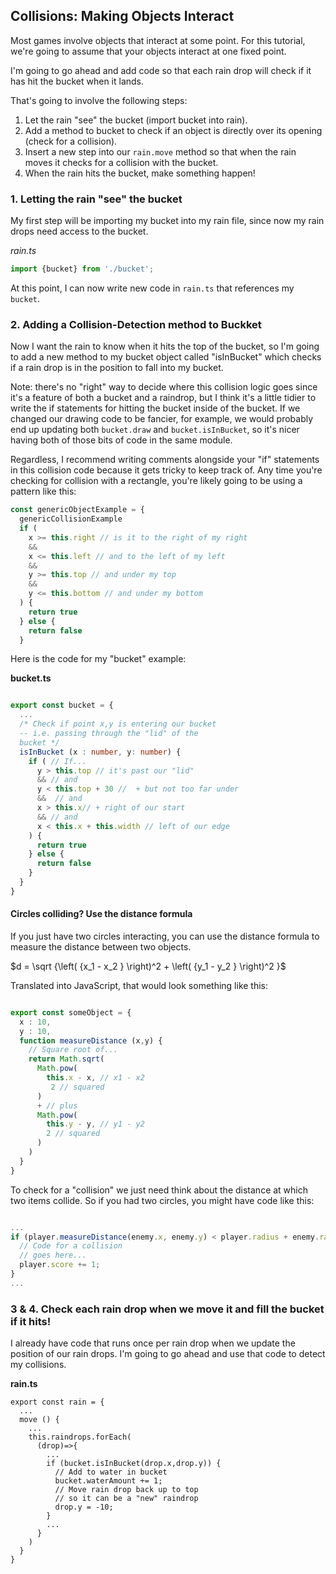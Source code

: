 ## Collisions: Making Objects Interact

Most games involve objects that interact at some point. For this tutorial, we're going to assume that your objects interact at one fixed point.

I'm going to go ahead and add code so that each rain drop will check if it has hit the bucket when it lands.

That's going to involve the following steps:

1. Let the rain "see" the bucket (import bucket into rain).
2. Add a method to bucket to check if an object is directly over its opening (check for a collision).
3. Insert a new step into our `rain.move` method so that when the rain moves it checks for a collision with the bucket.
4. When the rain hits the bucket, make something happen!

### 1. Letting the rain "see" the bucket

My first step will be importing my bucket into my rain file, since now my rain drops need access to the bucket.

*rain.ts*
```typescript
import {bucket} from './bucket';
```

At this point, I can now write new code in `rain.ts` that references my `bucket`.

### 2. Adding a Collision-Detection method to Buckket

Now I want the rain to know when it hits the top of the bucket, so I'm going to add a new method to my bucket object called "isInBucket" which checks if a rain drop is in the position to fall into my bucket.

Note: there's no "right" way to decide where this collision logic goes since it's a feature of both a bucket and a raindrop, but I think it's a little tidier to write the if statements for hitting the bucket inside of the bucket. If we changed our drawing code to be fancier, for example, we would probably end up updating both `bucket.draw` and `bucket.isInBucket`, so it's nicer having both of those bits of code in the same module.

Regardless, I recommend writing comments alongside your "if" statements in this collision code because it gets tricky to keep track of. Any time you're checking for collision with a rectangle, you're likely going to be using a pattern like this:

```typescript
const genericObjectExample = {
  genericCollisionExample
  if (
    x >= this.right // is it to the right of my right
    &&
    x <= this.left // and to the left of my left
    &&
    y >= this.top // and under my top
    &&
    y <= this.bottom // and under my bottom
  ) {
    return true
  } else {
    return false
  }
```

Here is the code for my "bucket" example:

**bucket.ts**
```typescript

export const bucket = {
  ...
  /* Check if point x,y is entering our bucket
  -- i.e. passing through the "lid" of the
  bucket */
  isInBucket (x : number, y: number) {
    if ( // If...
      y > this.top // it's past our "lid"
      && // and
      y < this.top + 30 //  + but not too far under
      &&  // and
      x > this.x// + right of our start
      && // and
      x < this.x + this.width // left of our edge
    ) {
      return true
    } else {
      return false
    }
  }
}
```

#### Circles colliding? Use the distance formula

If you just have two circles interacting, you can use the distance formula to measure the distance between two objects.

$d = \sqrt {\left( {x_1 - x_2 } \right)^2 + \left( {y_1 - y_2 } \right)^2 }$

Translated into JavaScript, that would look something like this:

```typescript

export const someObject = {
  x : 10, 
  y : 10,
  function measureDistance (x,y) {
    // Square root of...
    return Math.sqrt(      
      Math.pow(
        this.x - x, // x1 - x2
         2 // squared
      )
      + // plus
      Math.pow(
        this.y - y, // y1 - y2
        2 // squared
      )
    )
  }
}
```

To check for a "collision" we just need think about the distance at which two items collide. So if you had two circles, you might have code like this:

```typescript

...
if (player.measureDistance(enemy.x, enemy.y) < player.radius + enemy.radius) {
  // Code for a collision
  // goes here...
  player.score += 1;
}
...

```

### 3 & 4. Check each rain drop when we move it and fill the bucket if it hits!

I already have code that runs once per rain drop when we update the position of our rain drops. I'm going to go ahead and use that code to detect my collisions.

**rain.ts**
```
export const rain = {
  ...
  move () {
    ...
    this.raindrops.forEach(
      (drop)=>{
        ...
        if (bucket.isInBucket(drop.x,drop.y)) {
          // Add to water in bucket
          bucket.waterAmount += 1;
          // Move rain drop back up to top
          // so it can be a "new" raindrop
          drop.y = -10;
        }
        ...
      }
    )
  }
}
```

